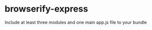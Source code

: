 browserify-express
==================

Include at least three modules and one main app.js file to your bundle
